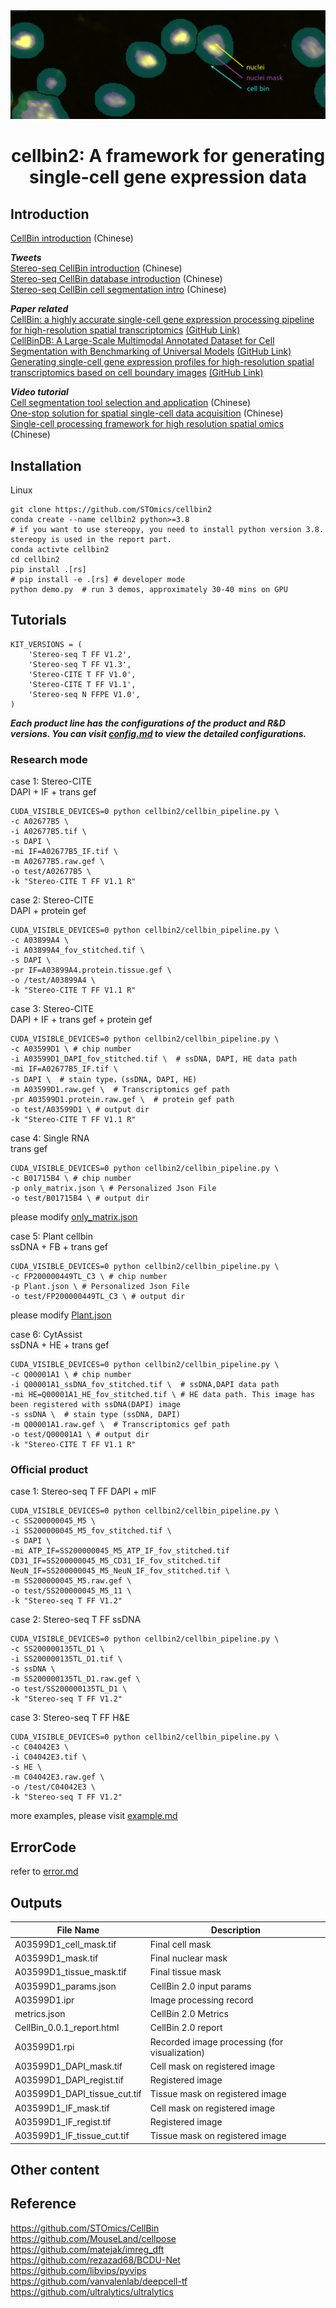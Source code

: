 <div align="center">
  <img src="docs/images/cellbin.png"><br/>
  <h1 align="center">
    cellbin2: A framework for generating single-cell gene expression data
  </h1>
</div>

## Introduction
[CellBin introduction](docs/md/CellBin_1.0/CellBin解决方案技术说明.md) (Chinese) 

***Tweets*** <br>
[Stereo-seq CellBin introduction](https://mp.weixin.qq.com/s/PT3kPvsmrB3oQleEIMPkjQ)  (Chinese)  <br>
[Stereo-seq CellBin database introduction](https://mp.weixin.qq.com/s/OYJhAH6Bq1X1CQIYwugxkw) (Chinese)  <br>
[Stereo-seq CellBin cell segmentation intro](https://mp.weixin.qq.com/s/2-lE5OjPpjitLK_4Z0QI3Q) (Chinese)  <br>

***Paper related*** <br>
[CellBin: a highly accurate single-cell gene expression processing pipeline for high-resolution spatial transcriptomics](https://www.biorxiv.org/content/10.1101/2023.02.28.530414v5) [(GitHub Link)](https://github.com/STOmics) <br>
[CellBinDB: A Large-Scale Multimodal Annotated Dataset for Cell Segmentation with Benchmarking of Universal Models](https://www.biorxiv.org/content/10.1101/2024.11.20.619750v2) [(GitHub Link)](https://github.com/STOmics/cs-benchmark) <br>
[Generating single-cell gene expression profiles for high-resolution spatial transcriptomics based on cell boundary images](https://gigabytejournal.com/articles/110) [(GitHub Link)](https://github.com/STOmics/STCellbin) <br>

***Video tutorial*** <br>
[Cell segmentation tool selection and application](https://www.bilibili.com/video/BV1Ct421H7ST/?spm_id_from=333.337.search-card.all.click) (Chinese) <br>
[One-stop solution for spatial single-cell data acquisition](https://www.bilibili.com/video/BV1Me4y1T77T/?spm_id_from=333.337.search-card.all.click) (Chinese) <br>
[Single-cell processing framework for high resolution spatial omics](https://www.bilibili.com/video/BV1M14y1q7YR/?spm_id_from=333.788.recommend_more_video.12) (Chinese) 

## Installation
Linux
```shell
git clone https://github.com/STOmics/cellbin2
conda create --name cellbin2 python>=3.8
# if you want to use stereopy, you need to install python version 3.8. stereopy is used in the report part.
conda activte cellbin2
cd cellbin2
pip install .[rs]
# pip install -e .[rs] # developer mode
python demo.py  # run 3 demos, approximately 30-40 mins on GPU
```


## Tutorials
```shell
KIT_VERSIONS = (
    'Stereo-seq T FF V1.2',
    'Stereo-seq T FF V1.3',
    'Stereo-CITE T FF V1.0',
    'Stereo-CITE T FF V1.1',
    'Stereo-seq N FFPE V1.0',
)
``` 
***Each product line has the configurations of the product and R&D versions. You can visit [config.md](docs/v2/config.md) to view the detailed configurations.***

### Research mode
case 1:
Stereo-CITE <br>
DAPI + IF + trans gef
```shell
CUDA_VISIBLE_DEVICES=0 python cellbin2/cellbin_pipeline.py \
-c A02677B5 \
-i A02677B5.tif \
-s DAPI \
-mi IF=A02677B5_IF.tif \
-m A02677B5.raw.gef \
-o test/A02677B5 \
-k "Stereo-CITE T FF V1.1 R"
```

case 2: 
Stereo-CITE <br>
DAPI + protein gef
```shell
CUDA_VISIBLE_DEVICES=0 python cellbin2/cellbin_pipeline.py \
-c A03899A4 \
-i A03899A4_fov_stitched.tif \
-s DAPI \
-pr IF=A03899A4.protein.tissue.gef \
-o /test/A03899A4 \
-k "Stereo-CITE T FF V1.1 R"
```

case 3:
Stereo-CITE <br>
DAPI + IF + trans gef + protein gef
```shell
CUDA_VISIBLE_DEVICES=0 python cellbin2/cellbin_pipeline.py \
-c A03599D1 \ # chip number
-i A03599D1_DAPI_fov_stitched.tif \  # ssDNA, DAPI, HE data path
-mi IF=A02677B5_IF.tif \
-s DAPI \  # stain type，(ssDNA, DAPI, HE)
-m A03599D1.raw.gef \  # Transcriptomics gef path
-pr A03599D1.protein.raw.gef \  # protein gef path
-o test/A03599D1 \ # output dir
-k "Stereo-CITE T FF V1.1 R"
```

case 4:
Single RNA <br>
trans gef
```shell
CUDA_VISIBLE_DEVICES=0 python cellbin2/cellbin_pipeline.py \
-c B01715B4 \ # chip number
-p only_matrix.json \ # Personalized Json File
-o test/B01715B4 \ # output dir
```
please modify [only_matrix.json](cellbin2/config/demos/only_matrix.json)<br>

case 5:
Plant cellbin<br>
ssDNA + FB + trans gef
```shell
CUDA_VISIBLE_DEVICES=0 python cellbin2/cellbin_pipeline.py \
-c FP200000449TL_C3 \ # chip number
-p Plant.json \ # Personalized Json File
-o test/FP200000449TL_C3 \ # output dir
```
please modify [Plant.json](cellbin2/config/demos/Plant.json)<br>

case 6:
CytAssist <br>
ssDNA + HE + trans gef
```shell
CUDA_VISIBLE_DEVICES=0 python cellbin2/cellbin_pipeline.py \
-c Q00001A1 \ # chip number
-i Q00001A1_ssDNA_fov_stitched.tif \  # ssDNA,DAPI data path
-mi HE=Q00001A1_HE_fov_stitched.tif \ # HE data path. This image has been registered with ssDNA(DAPI) image
-s ssDNA \  # stain type (ssDNA, DAPI)
-m Q00001A1.raw.gef \  # Transcriptomics gef path
-o test/Q00001A1 \ # output dir
-k "Stereo-CITE T FF V1.1 R"
```

### Official product
case 1: 
Stereo-seq T FF
DAPI + mIF
```shell
CUDA_VISIBLE_DEVICES=0 python cellbin2/cellbin_pipeline.py \
-c SS200000045_M5 \
-i SS200000045_M5_fov_stitched.tif \
-s DAPI \
-mi ATP_IF=SS200000045_M5_ATP_IF_fov_stitched.tif CD31_IF=SS200000045_M5_CD31_IF_fov_stitched.tif NeuN_IF=SS200000045_M5_NeuN_IF_fov_stitched.tif \
-m SS200000045_M5.raw.gef \
-o test/SS200000045_M5_11 \
-k "Stereo-seq T FF V1.2"
```
case 2: 
Stereo-seq T FF
ssDNA
```shell
CUDA_VISIBLE_DEVICES=0 python cellbin2/cellbin_pipeline.py \
-c SS200000135TL_D1 \
-i SS200000135TL_D1.tif \
-s ssDNA \
-m SS200000135TL_D1.raw.gef \
-o test/SS200000135TL_D1 \
-k "Stereo-seq T FF V1.2"
```
case 3: 
Stereo-seq T FF
H&E
```shell
CUDA_VISIBLE_DEVICES=0 python cellbin2/cellbin_pipeline.py \
-c C04042E3 \
-i C04042E3.tif \
-s HE \
-m C04042E3.raw.gef \
-o /test/C04042E3 \
-k "Stereo-seq T FF V1.2"
```
more examples, please visit [example.md](docs/v2/example.md)

## ErrorCode
refer to [error.md](docs/v2/error.md)


## Outputs

| File Name | Description |
| ---- | ---- |
| A03599D1_cell_mask.tif | Final cell mask |
| A03599D1_mask.tif | Final nuclear mask |
| A03599D1_tissue_mask.tif | Final tissue mask |
| A03599D1_params.json | CellBin 2.0 input params |
| A03599D1.ipr | Image processing record |
| metrics.json | CellBin 2.0 Metrics |
| CellBin_0.0.1_report.html | CellBin 2.0 report |
| A03599D1.rpi | Recorded image processing (for visualization) |
| A03599D1_DAPI_mask.tif | Cell mask on registered image |
| A03599D1_DAPI_regist.tif | Registered image |
| A03599D1_DAPI_tissue_cut.tif | Tissue mask on registered image |
| A03599D1_IF_mask.tif | Cell mask on registered image |
| A03599D1_IF_regist.tif | Registered image |
| A03599D1_IF_tissue_cut.tif | Tissue mask on registered image |


## Other content


## Reference
https://github.com/STOmics/CellBin <br>
https://github.com/MouseLand/cellpose <br>
https://github.com/matejak/imreg_dft <br>
https://github.com/rezazad68/BCDU-Net <br>
https://github.com/libvips/pyvips <br>
https://github.com/vanvalenlab/deepcell-tf <br>
https://github.com/ultralytics/ultralytics <br>
